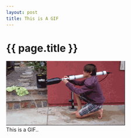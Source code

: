 ```yaml
---
layout: post
title: This is A GIF
---
```


{{ page.title }}
================

<div class="fig figcenter fighighlight">
  <img src="/assets/fake_focket_launcher.gif">
  <div class="figcaption">This is a GIF..</div>
</div>
